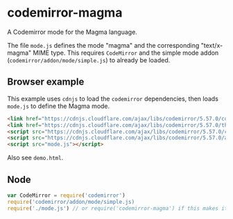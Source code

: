 # codemirror-magma

A Codemirror mode for the Magma language.

The file `mode.js` defines the mode "magma" and the corresponding "text/x-magma" MIME type.
This requires `CodeMirror` and the simple mode addon (`codemirror/addon/mode/simple.js`) to
already be loaded.

## Browser example

This example uses `cdnjs` to load the `codemirror` dependencies, then loads `mode.js` to define the Magma mode.

```html
<link href="https://cdnjs.cloudflare.com/ajax/libs/codemirror/5.57.0/codemirror.min.css" rel='stylesheet' type='text/css'>
<link href="https://cdnjs.cloudflare.com/ajax/libs/codemirror/5.57.0/theme/base16-dark.min.css" rel='stylesheet' type='text/css'>
<script src="https://cdnjs.cloudflare.com/ajax/libs/codemirror/5.57.0/codemirror.min.js"></script>
<script src="https://cdnjs.cloudflare.com/ajax/libs/codemirror/5.57.0/addon/mode/simple.min.js"></script>
<script src="mode.js"></script>
```

Also see `demo.html`.

## Node

```javascript
var CodeMirror = require('codemirror')
require('codemirror/addon/mode/simple.js)
require('./mode.js') // or require('codemirror-magma') if this makes it to npm
```
